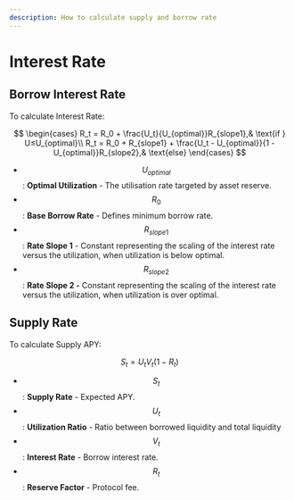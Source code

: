 ```yaml
---
description: How to calculate supply and borrow rate
---
```


# Interest Rate

## Borrow Interest Rate

To calculate Interest Rate:

$$
\begin{cases}
R_t = R_0 + \frac{U_t}{U_{optimal}}R_{slope1},& \text{if } U≤U_{optimal}\\
 R_t = R_0 + R_{slope1} + \frac{U_t - U_{optimal}}{1 - U_{optimal}}R_{slope2},& \text{else}
\end{cases}
$$

* $$U_{optimal}$$: **Optimal Utilization** - The utilisation rate targeted by asset reserve.
* $$R_0$$: **Base Borrow Rate** - Defines minimum borrow rate.
* $$R_{slope1}$$: **Rate Slope 1** - Constant representing the scaling of the interest rate versus the utilization, when utilization is below optimal.
* $$R_{slope2}$$: **Rate Slope 2&#x20;**_**-**_ Constant representing the scaling of the interest rate versus the utilization, when utilization is over optimal.

## Supply Rate

To calculate Supply APY:

$$
S_t = U_t V_t (1 - R_t)
$$

* $$S_t$$: **Supply Rate** - Expected APY.
* $$U_t$$: **Utilization Ratio** - Ratio between borrowed liquidity and total liquidity
* $$V_t$$: **Interest Rate** - Borrow interest rate.
* $$R_t$$: **Reserve Factor** - Protocol fee.

